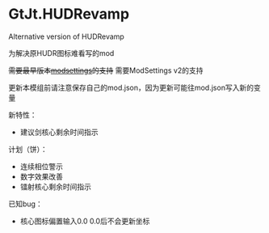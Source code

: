 # GtJt.HUDRevamp

Alternative version of HUDRevamp

为解决原HUDR图标难看写的mod

~~需要最早版本[modsettings](https://github.com/GtJeight/ModSettings)的支持~~
需要ModSettings v2的支持

更新本模组前请注意保存自己的mod.json，因为更新可能往mod.json写入新的变量

新特性：

- 建议剑核心剩余时间指示

计划（饼）：

- 连续相位警示
- 数字效果改善
- 镭射核心剩余时间指示

已知bug：

- 核心图标偏置输入0.0 0.0后不会更新坐标
